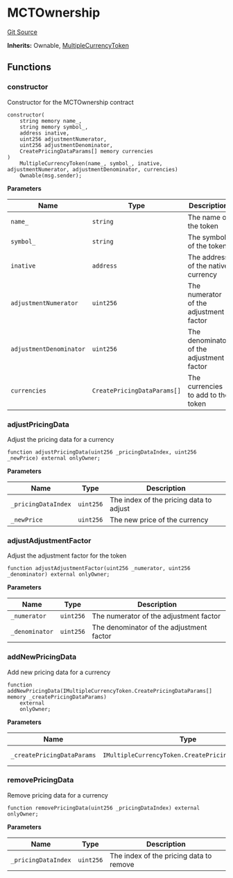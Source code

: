# MCTOwnership
[Git Source](https://github.com/PermissionlessGames/degen-casino/blob/5e5a2fd648cc31d0f49c18697b982073c1c5183f/src/token/ERC20/extensions/MCTOwnership.sol)

**Inherits:**
Ownable, [MultipleCurrencyToken](/src/token/ERC20/MultipleCurrencyToken.sol/contract.MultipleCurrencyToken.md)


## Functions
### constructor

Constructor for the MCTOwnership contract


```solidity
constructor(
    string memory name_,
    string memory symbol_,
    address inative,
    uint256 adjustmentNumerator,
    uint256 adjustmentDenominator,
    CreatePricingDataParams[] memory currencies
)
    MultipleCurrencyToken(name_, symbol_, inative, adjustmentNumerator, adjustmentDenominator, currencies)
    Ownable(msg.sender);
```
**Parameters**

|Name|Type|Description|
|----|----|-----------|
|`name_`|`string`|The name of the token|
|`symbol_`|`string`|The symbol of the token|
|`inative`|`address`|The address of the native currency|
|`adjustmentNumerator`|`uint256`|The numerator of the adjustment factor|
|`adjustmentDenominator`|`uint256`|The denominator of the adjustment factor|
|`currencies`|`CreatePricingDataParams[]`|The currencies to add to the token|


### adjustPricingData

Adjust the pricing data for a currency


```solidity
function adjustPricingData(uint256 _pricingDataIndex, uint256 _newPrice) external onlyOwner;
```
**Parameters**

|Name|Type|Description|
|----|----|-----------|
|`_pricingDataIndex`|`uint256`|The index of the pricing data to adjust|
|`_newPrice`|`uint256`|The new price of the currency|


### adjustAdjustmentFactor

Adjust the adjustment factor for the token


```solidity
function adjustAdjustmentFactor(uint256 _numerator, uint256 _denominator) external onlyOwner;
```
**Parameters**

|Name|Type|Description|
|----|----|-----------|
|`_numerator`|`uint256`|The numerator of the adjustment factor|
|`_denominator`|`uint256`|The denominator of the adjustment factor|


### addNewPricingData

Add new pricing data for a currency


```solidity
function addNewPricingData(IMultipleCurrencyToken.CreatePricingDataParams[] memory _createPricingDataParams)
    external
    onlyOwner;
```
**Parameters**

|Name|Type|Description|
|----|----|-----------|
|`_createPricingDataParams`|`IMultipleCurrencyToken.CreatePricingDataParams[]`|The pricing data to add|


### removePricingData

Remove pricing data for a currency


```solidity
function removePricingData(uint256 _pricingDataIndex) external onlyOwner;
```
**Parameters**

|Name|Type|Description|
|----|----|-----------|
|`_pricingDataIndex`|`uint256`|The index of the pricing data to remove|


